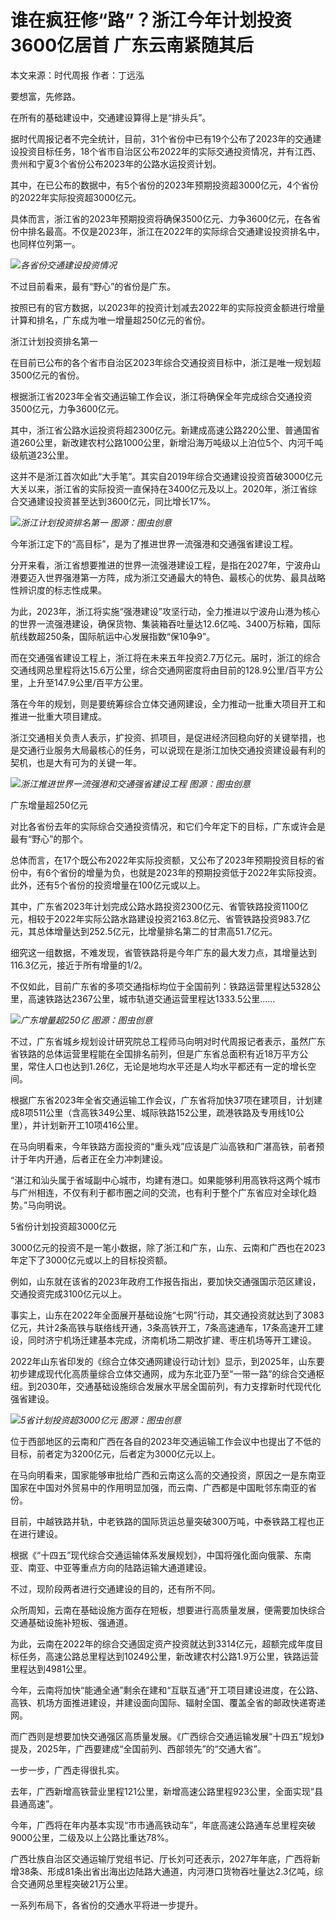 # 谁在疯狂修“路”？浙江今年计划投资3600亿居首 广东云南紧随其后

本文来源：时代周报 作者：丁远泓

要想富，先修路。

在所有的基础建设中，交通建设算得上是“排头兵”。

据时代周报记者不完全统计，目前，31个省份中已有19个公布了2023年的交通建设投资目标任务，18个省市自治区公布2022年的实际交通投资情况，并有江西、贵州和宁夏3个省份公布2023年的公路水运投资计划。

其中，在已公布的数据中，有5个省份的2023年预期投资超3000亿元，4个省份的2022年实际投资超3000亿元。

具体而言，浙江省的2023年预期投资将确保3500亿元、力争3600亿元，在各省份中排名最高。不仅是2023年，浙江在2022年的实际综合交通建设投资排名中，也同样位列第一。

![](https://inews.gtimg.com/news_bt/O7fRzZ-Mc_8CZvpNhxx2fcBF7wu0CTmKmqI58Ewp7g_5wAA/1000)_各省份交通建设投资情况_

不过目前看来，最有“野心”的省份是广东。

按照已有的官方数据，以2023年的投资计划减去2022年的实际投资金额进行增量计算和排名，广东成为唯一增量超250亿元的省份。

浙江计划投资排名第一

在目前已公布的各个省市自治区2023年综合交通投资目标中，浙江是唯一规划超3500亿元的省份。

根据浙江省2023年全省交通运输工作会议，浙江将确保全年完成综合交通投资3500亿元，力争3600亿元。

其中，浙江省公路水运投资将超2300亿元。新建成高速公路220公里、普通国省道260公里，新改建农村公路1000公里，新增沿海万吨级以上泊位5个、内河千吨级航道23公里。

这并不是浙江首次如此“大手笔”。其实自2019年综合交通建设投资首破3000亿元大关以来，浙江省的实际投资一直保持在3400亿元及以上。2020年，浙江省综合交通建设投资甚至达到3600亿元，同比增长17%。

![](https://inews.gtimg.com/news_bt/OmGUuBba_KjorV_m9kZO5CHsCVlvaCu77wDwpZ8OfTbhUAA/1000)_浙江计划投资排名第一
图源：图虫创意_

今年浙江定下的“高目标”，是为了推进世界一流强港和交通强省建设工程。

分开来看，浙江省想要推进的世界一流强港建设工程，是指在2027年，宁波舟山港要迈入世界强港第一方阵，成为浙江交通最大的特色、最核心的优势、最具战略性辨识度的标志性成果。

为此，2023年，浙江将实施“强港建设”攻坚行动，全力推进以宁波舟山港为核心的世界一流强港建设，确保货物、集装箱吞吐量达12.6亿吨、3400万标箱，国际航线数超250条，国际航运中心发展指数“保10争9”。

而在交通强省建设工程上，浙江将在未来五年投资2.7万亿元。届时，浙江的综合交通线网总里程将达15.6万公里，综合交通网密度将由目前的128.9公里/百平方公里，上升至147.9公里/百平方公里。

落在今年的规划，则是要统筹综合立体交通网建设，全力推动一批重大项目开工和推进一批重大项目建成。

浙江交通相关负责人表示，扩投资、抓项目，是促进经济回稳向好的关键举措，也是交通行业服务大局最核心的任务，可以说现在是浙江加快交通投资建设最有利的契机，也是大有可为的关键一年。

![](https://inews.gtimg.com/news_bt/O6ubLIo4_SXXfJjOfkZTG6N_dnQCuag0UB6iNL2O54f2sAA/1000)_浙江推进世界一流强港和交通强省建设工程
图源：图虫创意_

广东增量超250亿元

对比各省份去年的实际综合交通投资情况，和它们今年定下的目标，广东或许会是最有“野心”的那个。

总体而言，在17个既公布2022年实际投资额，又公布了2023年预期投资目标的省份中，有6个省份的增量为负，也就是2023年的预期投资低于2022年实际投资。此外，还有5个省份的投资增量在100亿元或以上。

其中，广东省2023年计划完成公路水路投资2300亿元、省管铁路投资1100亿元，相较于2022年实际公路水路建设投资2163.8亿元、省管铁路投资983.7亿元，其总体增量达到252.5亿元，比增量排名第二的甘肃高51.7亿元。

细究这一组数据，不难发现，省管铁路将是今年广东的最大发力点，其增量达到116.3亿元，接近于所有增量的1/2。

不仅如此，目前广东省的多项交通指标均位于全国前列：铁路运营里程达5328公里，高速铁路达2367公里，城市轨道交通运营里程达1333.5公里……

![](https://inews.gtimg.com/news_bt/OMP1rLvO0hCviUwRD0GANuirT6d7kDVuMH7mm_sLw-8HYAA/1000)_广东增量超250亿
图源：图虫创意_

不过，广东省城乡规划设计研究院总工程师马向明对时代周报记者表示，虽然广东省铁路的总体运营里程能在全国排名前列，但是广东省总面积有近18万平方公里，常住人口也达到1.26亿，无论是地均水平还是人均水平都还有一定的增长空间。

根据广东省2023年全省交通运输工作会议，广东省将加快37项在建项目，计划建成8项511公里（含高铁349公里、城际铁路152公里，疏港铁路及专用线10公里），并计划新开工10项416公里。

在马向明看来，今年铁路方面投资的“重头戏”应该是广汕高铁和广湛高铁，前者预计于年内开通，后者正在全力冲刺建设。

“湛江和汕头属于省域副中心城市，均建有港口。如果能够利用高铁将这两个城市与广州相连，不仅有利于都市圈之间的交流，也有利于整个广东省应对全球化趋势。”马向明说。

5省份计划投资超3000亿元

3000亿元的投资不是一笔小数据，除了浙江和广东，山东、云南和广西也在2023年定下了3000亿元或以上的目标投资额。

例如，山东就在该省的2023年政府工作报告指出，要加快交通强国示范区建设，交通投资完成3100亿元以上。

事实上，山东在2022年全面展开基础设施“七网”行动，其交通投资就达到了3083亿元，共计2条高铁与联络线开通，3条高铁开工，7条高速通车，17条高速开工建设，同时济宁机场迁建基本完成，济南机场二期改扩建、枣庄机场等开工建设。

2022年山东省印发的《综合立体交通网建设行动计划》显示，到2025年，山东要初步建成现代化高质量综合立体交通网，成为东北亚乃至“一带一路”的综合交通枢纽。到2030年，交通基础设施综合发展水平居全国前列，有力支撑新时代现代化强省建设。

![](https://inews.gtimg.com/news_bt/Ocnv6WcYhWCA_DvZ5IIiirYX7xUBbN19Ho-mr4trvK4w0AA/1000)_5省计划投资超3000亿元 图源：图虫创意_

位于西部地区的云南和广西在各自的2023年交通运输工作会议中也提出了不低的目标，前者定为3200亿元，后者定为3000亿元以上。

在马向明看来，国家能够审批给广西和云南这么高的交通投资，原因之一是东南亚国家在中国对外贸易中的作用明显加强，而云南、广西都是中国毗邻东南亚的省份。

目前，中越铁路并轨，中老铁路的国际货运总量突破300万吨，中泰铁路工程也正在进行建设。

根据《“十四五”现代综合交通运输体系发展规划》，中国将强化面向俄蒙、东南亚、南亚、中亚等重点方向的陆路运输大通道建设。

不过，现阶段两者进行交通建设的目的，还有所不同。

众所周知，云南在基础设施方面存在短板，想要进行高质量发展，便需要加快综合交通基础设施补短板、强通道。

为此，云南在2022年的综合交通固定资产投资就达到3314亿元，超额完成年度目标任务，高速公路总里程达到10249公里，新改建农村公路1.9万公里，铁路运营里程达到4981公里。

今年，云南将加快“能通全通”剩余在建和“互联互通”开工项目建设进度，在公路、高铁、机场方面推进建设，并建设面向国际、辐射全国、覆盖全省的邮政快递寄递网。

而广西则是想要加快交通强区高质量发展。《广西综合交通运输发展“十四五”规划》提及，2025年，广西要建成“全国前列、西部领先”的“交通大省”。

一步一步，广西走得很扎实。

去年，广西新增高铁营业里程121公里，新增高速公路里程923公里，全面实现“县县通高速”。

今年，广西将在年内基本实现“市市通高铁动车”，年底高速公路通车总里程突破9000公里，二级及以上公路比重达78%。

广西壮族自治区交通运输厅党组书记、厅长刘可还表示，2027年年底，广西将新增38条、形成81条出省出海出边陆路大通道，内河港口货物吞吐量达2.3亿吨，综合交通网总里程突破21万公里。

一系列布局下，各省份的交通水平将进一步提升。

